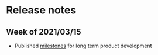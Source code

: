 # Release notes

## Week of 2021/03/15

- Published [milestones](https://github.com/moonkaspace/launchpad/milestones?direction=asc&sort=due_date&state=open) for long term product development
